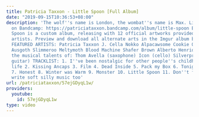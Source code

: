 ```yaml
---
title: Patricia Taxxon - Little Spoon [Full Album]
date: "2019-09-15T10:36:53+08:00"
description: 'The wolf''s name is London, the wombat''s name is Max. Listen/Download
  on Bandcamp: https://patriciataxxon.bandcamp.com/album/little-spoon BONUS: Little
  Spoon is a custom album, releasing with 12 official artworks provided by 12 different
  artists. Preview and download all alternate arts in the Imgur album below. https://imgur.com/a/tIugjqV
  FEATURED ARTISTS: Patricia Taxxon J. Cella Nokko Alpacawsome Cookie Quail Cosmikit
  Ausgoth Slimmeroo Meltymoth Blood Machine Shafer Brown Alberto Henriquez Also featuring
  the musical talents of: Thom Avella (saxophone) Icon (cello) Silverprint (acoustic
  guitar) TRACKLIST: 1. I''ve been nostalgic for other people''s childhoods all my
  life 2. Kissing Ancaps 3. Film 4. Dead Inside 5. Pack my Box 6. Tonight, we Ride
  7. Honest 8. Winter was Warm 9. Monster 10. Little Spoon 11. Don''t forget, I can
  write soft silly music too'
url: /patriciataxxon/57ejGDyqL1w/
providers:
  youtube:
    id: 57ejGDyqL1w
type: video
---
```

